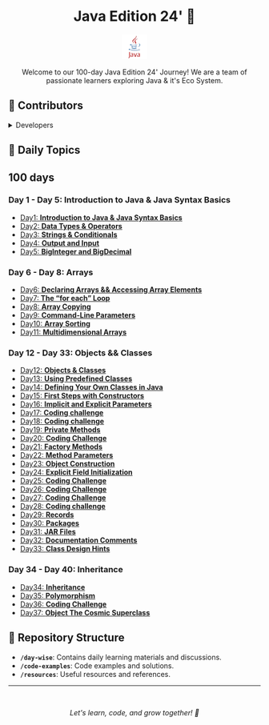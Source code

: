 <h1 align="center">Java Edition 24' 🚀</h1>
<p align="center">
  <img src="images/java.png" alt="Java Logo" width="50">
</p>
<p align="center">
  Welcome to our 100-day Java Edition 24' Journey! We are a team of passionate learners exploring Java & it's Eco System.
</p>

## 🌟 Contributors

<details >
<summary>Developers</summary>
<br>

![Code](https://img.shields.io/badge/-Code-blue) [`@Ambrose`](https://github.com/AmbroseOtundo)

![Documentation](https://img.shields.io/badge/-Documentation-green) [`@Cartoon`](https://github.com/CARTOON01)

![Cloud](https://img.shields.io/badge/-Cloud-ff69b4)[`@Kepha`](https://github.com/AngelofVerdant)

![Code](https://img.shields.io/badge/-Code-blue) [`@Rosa`](https://github.com/rosemwangie)

![Testing](https://img.shields.io/badge/-Testing-yellowgreen) [`@Timm`](https://github.com/timontuitoek)

![Design](https://img.shields.io/badge/-Design-brightgreen) [`@Ish`](https://github.com/ngetichishmael)

</details>


## 📆 Daily Topics


## 100 days


### Day 1 - Day 5: **Introduction to Java & Java Syntax Basics**

- [Day1: **Introduction to Java & Java Syntax Basics**](./day-wise/day1.md)
- [Day2: **Data Types & Operators**](./day-wise/day2.md)
- [Day3: **Strings & Conditionals**](./day-wise/day3.md)
- [Day4: **Output and Input**](./day-wise/day4.md)
- [Day5: **BigInteger and BigDecimal**](./day-wise/day5.md)



### Day 6 - Day 8: Arrays

- [Day6: **Declaring Arrays && Accessing Array Elements**](./day-wise/day6.md)
- [Day7: **The “for each” Loop**](./day-wise/day7.md)
- [Day8: **Array Copying**](./day-wise/day8.md)
- [Day9: **Command-Line Parameters**](./day-wise/day9.md)
- [Day10: **Array Sorting**](./day-wise/day10.md)
- [Day11: **Multidimensional Arrays**](./day-wise/day11.md)

### Day 12 - Day 33: Objects && Classes

- [Day12: **Objects & Classes**](./day-wise/day12.md)
- [Day13: **Using Predefined Classes**](./day-wise/day13.md)
- [Day14: **Defining Your Own Classes in Java**](./day-wise/day14.md)
- [Day15: **First Steps with Constructors**](./day-wise/day15.md)
- [Day16: **Implicit and Explicit Parameters**](./day-wise/day16.md)
- [Day17: **Coding challenge**](./day-wise/day17.md)
- [Day18: **Coding challenge**](./day-wise/day18.md)
- [Day19: **Private Methods**](./day-wise/day19.md)
- [Day20: **Coding Challenge**](./day-wise/day20.md)
- [Day21: **Factory Methods**](./day-wise/day21.md)
- [Day22: **Method Parameters**](./day-wise/day22.md)
- [Day23: **Object Construction**](./day-wise/day23.md)
- [Day24: **Explicit Field Initialization**](./day-wise/day24.md)
- [Day25: **Coding Challenge**](./day-wise/day25.md)
- [Day26: **Coding Challenge**](./day-wise/day26.md)
- [Day27: **Coding Challenge**](./day-wise/day27.md)
- [Day28: **Coding challenge**](./day-wise/day28.md)
- [Day29: **Records**](./day-wise/day29.md)
- [Day30: **Packages**](./day-wise/day30.md)
- [Day31: **JAR Files**](./day-wise/day31.md)
- [Day32: **Documentation Comments**](./day-wise/day32.md)
- [Day33: **Class Design Hints**](./day-wise/day33.md)

### Day 34 - Day 40: Inheritance

- [Day34: **Inheritance**](./day-wise/day34.md)
- [Day35: **Polymorphism**](./day-wise/day35.md)
- [Day36: **Coding Challenge**](./day-wise/day36.md)
- [Day37: **Object The Cosmic Superclass**](./day-wise/day37.md)

<!-- Continue adding daily topics -->


## 📂 Repository Structure

- **`/day-wise`**: Contains daily learning materials and discussions.
- **`/code-examples`**: Code examples and solutions.
- **`/resources`**: Useful resources and references.

<hr>
<br>
<align center></align>
<p style="text-align: center;"><i>Let's learn, code, and grow together! 🌱 </i></p>

</details>